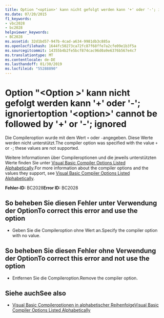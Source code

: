 ```yaml
---
title: Option "<option>' kann nicht gefolgt werden kann '+' oder '-'; ignoriert
ms.date: 07/20/2015
f1_keywords:
- vbc2028
- bc2028
helpviewer_keywords:
- BC2028
ms.assetid: 32d1bd57-947b-4cad-a634-9981db3c885a
ms.openlocfilehash: 1644fc50273ca72fc87f68ffe7a2cfe09e1b3f5a
ms.sourcegitcommit: 14355b4b2fe5bcf874cac96d0a9e6376b567e4c7
ms.translationtype: MT
ms.contentlocale: de-DE
ms.lasthandoff: 01/30/2019
ms.locfileid: "55288890"
---
```

# <a name="option-option-cannot-be-followed-by--or---ignored"></a><span data-ttu-id="0c4ec-102">Option "\<Option >' kann nicht gefolgt werden kann '+' oder '-'; ignoriert</span><span class="sxs-lookup"><span data-stu-id="0c4ec-102">option '\<option>' cannot be followed by '+' or '-'; ignored</span></span>
<span data-ttu-id="0c4ec-103">Die Compileroption wurde mit dem Wert `+` oder `-`angegeben. Diese Werte werden nicht unterstützt.</span><span class="sxs-lookup"><span data-stu-id="0c4ec-103">The compiler option was specified with the value `+` or `-`; these values are not supported.</span></span>  
  
 <span data-ttu-id="0c4ec-104">Weitere Informationen über Compileroptionen und die jeweils unterstützten Werte finden Sie unter [Visual Basic Compiler Options Listed Alphabetically](../../visual-basic/reference/command-line-compiler/compiler-options-listed-alphabetically.md).</span><span class="sxs-lookup"><span data-stu-id="0c4ec-104">For more information about the compiler options and the values they support, see [Visual Basic Compiler Options Listed Alphabetically](../../visual-basic/reference/command-line-compiler/compiler-options-listed-alphabetically.md).</span></span>  
  
 <span data-ttu-id="0c4ec-105">**Fehler-ID:** BC2028</span><span class="sxs-lookup"><span data-stu-id="0c4ec-105">**Error ID:** BC2028</span></span>  
  
## <a name="to-correct-this-error-and-use-the-option"></a><span data-ttu-id="0c4ec-106">So beheben Sie diesen Fehler unter Verwendung der Option</span><span class="sxs-lookup"><span data-stu-id="0c4ec-106">To correct this error and use the option</span></span>  
  
-   <span data-ttu-id="0c4ec-107">Geben Sie die Compileroption ohne Wert an.</span><span class="sxs-lookup"><span data-stu-id="0c4ec-107">Specify the compiler option with no value.</span></span>  
  
## <a name="to-correct-this-error-and-not-use-the-option"></a><span data-ttu-id="0c4ec-108">So beheben Sie diesen Fehler ohne Verwendung der Option</span><span class="sxs-lookup"><span data-stu-id="0c4ec-108">To correct this error and not use the option</span></span>  
  
-   <span data-ttu-id="0c4ec-109">Entfernen Sie die Compileroption.</span><span class="sxs-lookup"><span data-stu-id="0c4ec-109">Remove the compiler option.</span></span>  
  
## <a name="see-also"></a><span data-ttu-id="0c4ec-110">Siehe auch</span><span class="sxs-lookup"><span data-stu-id="0c4ec-110">See also</span></span>
- [<span data-ttu-id="0c4ec-111">Visual Basic Compileroptionen in alphabetischer Reihenfolge</span><span class="sxs-lookup"><span data-stu-id="0c4ec-111">Visual Basic Compiler Options Listed Alphabetically</span></span>](../../visual-basic/reference/command-line-compiler/compiler-options-listed-alphabetically.md)
